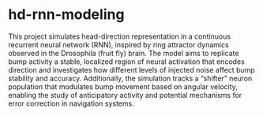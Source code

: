 # hd-rnn-modeling
This project simulates head-direction representation in a continuous recurrent neural network (RNN), inspired by ring attractor dynamics observed in the Drosophila (fruit fly) brain. The model aims to replicate bump activity a stable, localized region of neural activation that encodes direction and investigates how different levels of injected noise affect bump stability and accuracy. Additionally, the simulation tracks a “shifter” neuron population that modulates bump movement based on angular velocity, enabling the study of anticipatory activity and potential mechanisms for error correction in navigation systems.
